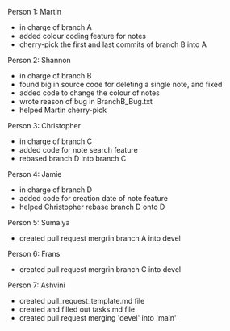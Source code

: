 Person 1: Martin
- in charge of branch A
- added colour coding feature for notes
- cherry-pick the first and last commits of branch B into A

Person 2: Shannon
- in charge of branch B
- found big in source code for deleting a single note, and fixed
- added code to change the colour of notes
- wrote reason of bug in BranchB_Bug.txt
- helped Martin cherry-pick
  
Person 3: Christopher
- in charge of branch C
- added code for note search feature
- rebased branch D into branch C

Person 4: Jamie
- in charge of branch D
- added code for creation date of note feature
- helped Christopher rebase branch D onto D

Person 5: Sumaiya
- created pull request mergrin branch A into devel

Person 6: Frans
- created pull request mergrin branch C into devel

Person 7: Ashvini
- created pull_request_template.md file
- created and filled out tasks.md file
- created pull request merging 'devel' into 'main'
